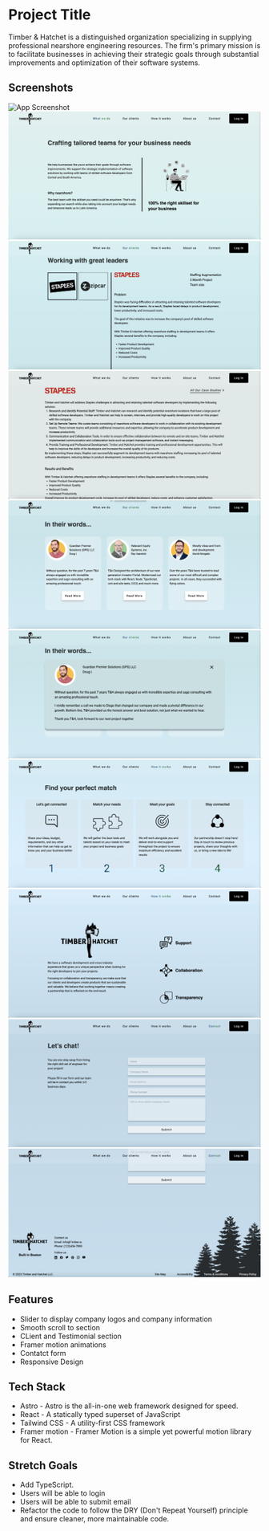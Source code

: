 # Project Title

Timber & Hatchet is a distinguished organization specializing in supplying professional nearshore engineering resources. The firm's primary mission is to facilitate businesses in achieving their strategic goals through substantial improvements and optimization of their software systems.

## Screenshots

![App Screenshot](/public/images/Screenshot%202023-06-09%20at%206.34.42%20PM.png)
![App Screenshot](/public/images/Screenshot%202023-06-09%20at%206.34.55%20PM.png)
![App Screenshot](/public/images/Screenshot%202023-06-09%20at%206.35.10%20PM.png)
![App Screenshot](/public/images/Screenshot%202023-06-09%20at%206.36.29%20PM.png)
![App Screenshot](/public/images/Screenshot%202023-06-09%20at%206.35.20%20PM.png)
![App Screenshot](/public/images/Screenshot%202023-06-09%20at%206.36.16%20PM.png)
![App Screenshot](/public/images/Screenshot%202023-06-09%20at%206.35.29%20PM.png)
![App Screenshot](/public/images/Screenshot%202023-06-09%20at%206.35.37%20PM.png)
![App Screenshot](/public/images/Screenshot%202023-06-09%20at%206.35.46%20PM.png)
![App Screenshot](/public/images/Screenshot%202023-06-09%20at%206.35.54%20PM.png)

## Features

- Slider to display company logos and company information
- Smooth scroll to section
- CLient and Testimonial section
- Framer motion animations
- Contatct form
- Responsive Design

## Tech Stack

- Astro - Astro is the all-in-one web framework designed for speed.
- React - A statically typed superset of JavaScript
- Tailwind CSS - A utility-first CSS framework
- Framer motion - Framer Motion is a simple yet powerful motion library for React.

## Stretch Goals

- Add TypeScript.
- Users will be able to login
- Users will be able to submit email
- Refactor the code to follow the DRY (Don't Repeat Yourself) principle and ensure cleaner, more maintainable code.
